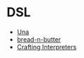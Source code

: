 # DSL

- [Una](https://github.com/sergeyshpadyrev/una)
- [bread-n-butter](https://bnb-wavebeem.netlify.app/)
- [Crafting Interpreters](https://github.com/munificent/craftinginterpreters)
